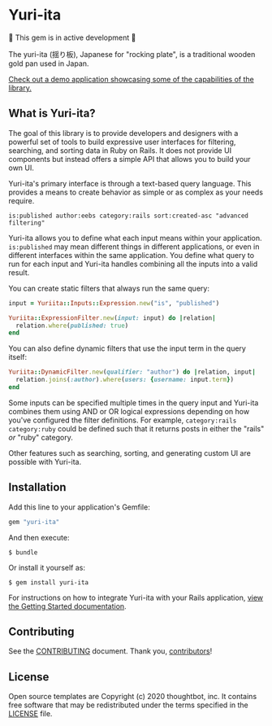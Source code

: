 # Yuri-ita

🚧 This gem is in active development 🚧

The yuri-ita (揺り板), Japanese for "rocking plate", is a traditional wooden gold
pan used in Japan.

[Check out a demo application showcasing some of the capabilities of the
library.][demo]

[demo]: https://yuriita-prerelease.herokuapp.com/movies

## What is Yuri-ita?

The goal of this library is to provide developers and designers with a powerful
set of tools to build expressive user interfaces for filtering, searching, and
sorting data in Ruby on Rails. It does not provide UI components but instead
offers a simple API that allows you to build your own UI.

Yuri-ita's primary interface is through a text-based query language. This
provides a means to create behavior as simple or as complex as your needs
require.


```
is:published author:eebs category:rails sort:created-asc "advanced filtering"
```

Yuri-ita allows you to define what each input means within your application.
`is:published` may mean different things in different applications, or even in
different interfaces within the same application. You define what query to run
for each input and Yuri-ita handles combining all the inputs into a valid result.

You can create static filters that always run the same query:

```ruby
input = Yuriita::Inputs::Expression.new("is", "published")

Yuriita::ExpressionFilter.new(input: input) do |relation|
  relation.where(published: true)
end
```

You can also define dynamic filters that use the input term in the query itself:


```ruby
Yuriita::DynamicFilter.new(qualifier: "author") do |relation, input|
  relation.joins(:author).where(users: {username: input.term})
end
```

Some inputs can be specified multiple times in the query input and Yuri-ita
combines them using AND or OR logical expressions depending on how you've
configured the filter definitions. For example, `category:rails category:ruby`
could be defined such that it returns posts in either the "rails" *or* "ruby"
category.

Other features such as searching, sorting, and generating custom UI are possible
with Yuri-ita.

## Installation

Add this line to your application's Gemfile:

```ruby
gem "yuri-ita"
```

And then execute:

    $ bundle

Or install it yourself as:

    $ gem install yuri-ita

For instructions on how to integrate Yuri-ita with your Rails application,
[view the Getting Started documentation](docs/getting_started.md).

## Contributing

See the [CONTRIBUTING] document. Thank you, [contributors]!

  [CONTRIBUTING]: CONTRIBUTING.md
  [contributors]: https://github.com/thoughtbot/yuri-ita/graphs/contributors

## License

Open source templates are Copyright (c) 2020 thoughtbot, inc.
It contains free software that may be redistributed
under the terms specified in the [LICENSE] file.

[LICENSE]: /LICENSE

<!-- START /templates/footer.md -->
<!-- END /templates/footer.md -->
